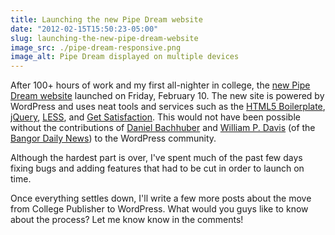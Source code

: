 ```yaml
---
title: Launching the new Pipe Dream website
date: "2012-02-15T15:50:23-05:00"
slug: launching-the-new-pipe-dream-website
image_src: ./pipe-dream-responsive.png
image_alt: Pipe Dream displayed on multiple devices
---
```


After 100+ hours of work and my first all-nighter in college, the [new Pipe Dream website](http://bupd.me/) launched on Friday, February 10. The new site is powered by WordPress and uses neat tools and services such as the [HTML5 Boilerplate](http://html5boilerplate.com/), [jQuery](http://jquery.com/), [LESS](http://lesscss.org/), and [Get Satisfaction](http://getsatisfaction.com/). This would not have been possible without the contributions of [Daniel Bachhuber](http://danielbachhuber.com/) and [William P. Davis](http://wpdavis.com) (of the [Bangor Daily News](http://dev.bangordailynews.com/)) to the WordPress community.

Although the hardest part is over, I've spent much of the past few days fixing bugs and adding features that had to be cut in order to launch on time.

Once everything settles down, I'll write a few more posts about the move from College Publisher to WordPress. What would you guys like to know about the process? Let me know know in the comments!
